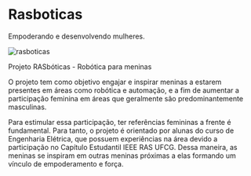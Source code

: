 # Rasboticas
Empoderando e desenvolvendo mulheres.

![rasboticas](RASboticas.png)

Projeto RASbóticas - Robótica para meninas 
  
O projeto tem como objetivo engajar e inspirar meninas a estarem presentes em áreas como robótica e automação, e a fim de aumentar a participação feminina em áreas que geralmente são predominantemente masculinas.

Para estimular essa participação, ter referências femininas a frente é fundamental. Para tanto, o projeto é orientado por alunas do curso de Engenharia Elétrica, que possuem experiências na área devido a participação no Capítulo Estudantil IEEE RAS UFCG. Dessa maneira, as meninas se inspiram em outras meninas próximas a elas formando um vínculo de empoderamento e força. 




